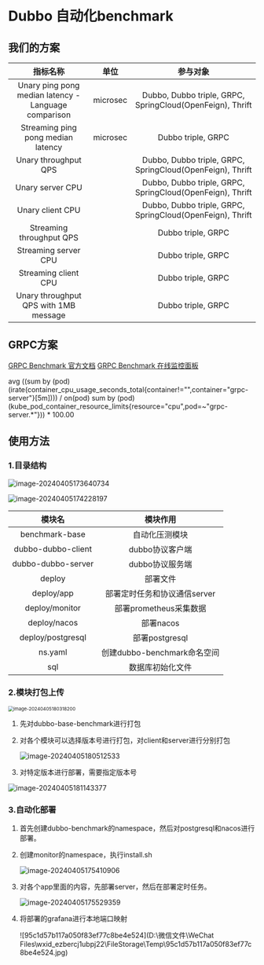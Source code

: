 # Dubbo 自动化benchmark

## 我们的方案

|                       指标名称                       | 单位     |                         参与对象                          |
| :--------------------------------------------------: | -------- | :-------------------------------------------------------: |
| Unary ping pong median latency - Language comparison | microsec | Dubbo, Dubbo triple, GRPC, SpringCloud(OpenFeign), Thrift |
|          Streaming ping pong median latency          | microsec |                    Dubbo triple, GRPC                     |
|                 Unary throughput QPS                 |          | Dubbo, Dubbo triple, GRPC, SpringCloud(OpenFeign), Thrift |
|                   Unary server CPU                   |          | Dubbo, Dubbo triple, GRPC, SpringCloud(OpenFeign), Thrift |
|                   Unary client CPU                   |          | Dubbo, Dubbo triple, GRPC, SpringCloud(OpenFeign), Thrift |
|               Streaming throughput QPS               |          |                    Dubbo triple, GRPC                     |
|                 Streaming server CPU                 |          |                    Dubbo triple, GRPC                     |
|                 Streaming client CPU                 |          |                    Dubbo triple, GRPC                     |
|        Unary throughput QPS with 1MB message         |          |                    Dubbo triple, GRPC                     |

## GRPC方案

[GRPC Benchmark 官方文档](https://grpc.io/docs/guides/benchmarking/)
[GRPC Benchmark 在线监控面板](https://grafana-dot-grpc-testing.appspot.com/?orgId=1)

avg ((sum by (pod) (irate(container_cpu_usage_seconds_total{container!="",container="grpc-server"}[5m]))) / on(pod) sum by (pod) (kube_pod_container_resource_limits{resource="cpu",pod=~"grpc-server.*"})) * 100.00

## 使用方法

### 1.目录结构

![image-20240405173640734](C:\Users\wys\AppData\Roaming\Typora\typora-user-images\image-20240405173640734.png)

![image-20240405174228197](C:\Users\wys\AppData\Roaming\Typora\typora-user-images\image-20240405174228197.png)



|       模块名       |           模块作用           |
| :----------------: | :--------------------------: |
|   benchmark-base   |        自动化压测模块        |
| dubbo-dubbo-client |       dubbo协议客户端        |
| dubbo-dubbo-server |       dubbo协议服务端        |
|       deploy       |           部署文件           |
|     deploy/app     | 部署定时任务和协议通信server |
|   deploy/monitor   |    部署prometheus采集数据    |
|    deploy/nacos    |          部署nacos           |
| deploy/postgresql  |        部署postgresql        |
|      ns.yaml       | 创建dubbo-benchmark命名空间  |
|        sql         |       数据库初始化文件       |

### 2.模块打包上传

<img src="C:\Users\wys\AppData\Roaming\Typora\typora-user-images\image-20240405180318200.png" alt="image-20240405180318200" style="zoom: 67%;" />

1. 先对dubbo-base-benchmark进行打包

2. 对各个模块可以选择版本号进行打包，对client和server进行分别打包

   ![image-20240405180512533](C:\Users\wys\AppData\Roaming\Typora\typora-user-images\image-20240405180512533.png)

3. 对特定版本进行部署，需要指定版本号

![image-20240405181143377](C:\Users\wys\AppData\Roaming\Typora\typora-user-images\image-20240405181143377.png)

### 3.自动化部署

1. 首先创建dubbo-benchmark的namespace，然后对postgresql和nacos进行部署。

2. 创建monitor的namespace，执行install.sh

   ![image-20240405175410906](C:\Users\wys\AppData\Roaming\Typora\typora-user-images\image-20240405175410906.png)

3. 对各个app里面的内容，先部署server，然后在部署定时任务。

   ![image-20240405175529359](C:\Users\wys\AppData\Roaming\Typora\typora-user-images\image-20240405175529359.png)

4. 将部署的grafana进行本地端口映射

   ![95c1d57b117a050f83ef77c8be4e524](D:\微信文件\WeChat Files\wxid_ezbercj1ubpj22\FileStorage\Temp\95c1d57b117a050f83ef77c8be4e524.jpg)

   
